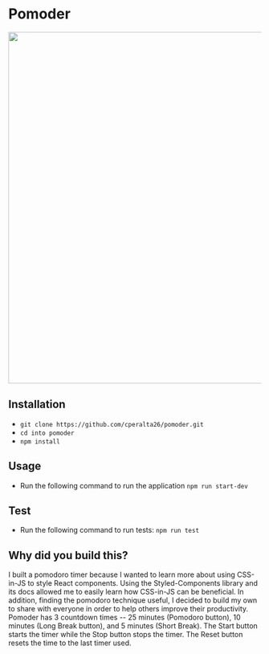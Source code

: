# Pomoder

<img src="https://media.giphy.com/media/1qdhq5cLbb9ixUikvJ/giphy.gif" width="700" >


## Installation
* `git clone https://github.com/cperalta26/pomoder.git`
* `cd into pomoder`
* `npm install`

##  Usage
* Run the following command to run the application
`npm run start-dev`

## Test
- Run the following command to run tests:
  `npm run test`
  
## Why did you build this?
I built a pomodoro timer because I wanted to learn more about using CSS-in-JS to style React components. Using the Styled-Components library and its docs allowed me to easily learn how CSS-in-JS can be beneficial. In addition, finding the pomodoro technique useful, I decided to build my own to share with everyone in order to help others improve their productivity. Pomoder has 3 countdown times -- 25 minutes (Pomodoro button), 10 minutes (Long Break button), and 5 minutes (Short Break). The Start button starts the timer while the Stop button stops the timer. The Reset button resets the time to the last timer used.
